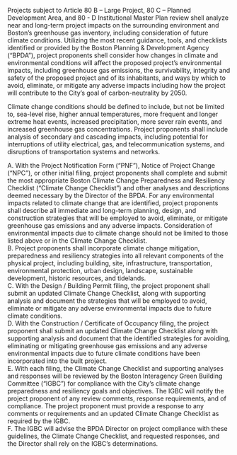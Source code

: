 Projects subject to Article 80 B – Large Project, 80 C – Planned Development Area, and 80 - D Institutional Master Plan review shell analyze near and long-term project impacts on the surrounding environment and Boston’s greenhouse gas inventory, including consideration of future climate conditions. Utilizing the most recent guidance, tools, and checklists identified or provided by the Boston Planning & Development Agency (“BPDA”), project proponents shell consider how changes in climate and environmental conditions will affect the proposed project’s environmental impacts, including greenhouse gas emissions, the survivability, integrity and safety of the proposed project and of its inhabitants, and ways by which to avoid, eliminate, or mitigate any adverse impacts including how the project will contribute to the City’s goal of carbon-neutrality by 2050.  

Climate change conditions should be defined to include, but not be limited to, sea-level rise, higher annual temperatures, more frequent and longer extreme heat events, increased precipitation, more sever rain events, and increased greenhouse gas concentrations. Project proponents shall include analysis of secondary and cascading impacts, including potential for interruptions of utility electrical, gas, and telecommunication systems, and disruptions of transportation systems and networks.  

A. With the Project Notification Form (“PNF”), Notice of Project Change (“NPC”), or other initial filing, project proponents shall complete and submit the most appropriate Boston Climate Change Preparedness and Resiliency Checklist (“Climate Change Checklist”) and other analyses and descriptions deemed necessary by the Director of the BPDA.  For any environmental impacts related to climate change that are identified, project proponents shall describe all immediate and long-term planning, design, and construction strategies that will be employed to avoid, eliminate, or mitigate greenhouse gas emissions and any adverse impacts. Consideration of environmental impacts due to climate change should not be limited to those listed above or in the Climate Change Checklist.   
B. Project proponents shall incorporate climate change mitigation, preparedness and resiliency strategies into all relevant components of the physical project, including building, site, infrastructure, transportation, environmental protection, urban design, landscape, sustainable development, historic resources, and tidelands.   
C. With the Design / Building Permit filing, the project proponent shall submit an updated Climate Change Checklist, along with supporting analysis and document the strategies that will be employed to avoid, eliminate or mitigate any adverse environmental impacts due to future climate conditions.   
D. With the Construction / Certificate of Occupancy filing, the project proponent shall submit an updated Climate Change Checklist along with supporting analysis and document that the identified strategies for avoiding, eliminating or mitigating greenhouse gas emissions and any adverse environmental impacts due to future climate conditions have been incorporated into the built project.   
E. With each filing, the Climate Change Checklist and supporting analyses and responses will be reviewed by the Boston Interagency Green Building Committee (“IGBC”) for compliance with the City’s climate change preparedness and resiliency goals and objectives.  The IGBC will notify the project proponent of any review comments, response requirements, and of compliance.  The project proponent must provide a response to any comments or requirements and an updated Climate Change Checklist as required by the IGBC.   
F. The IGBC will advise the BPDA Director on project compliance with these guidelines, the Climate Change Checklist, and requested responses, and the Director shall rely on the IGBC’s determinations.  